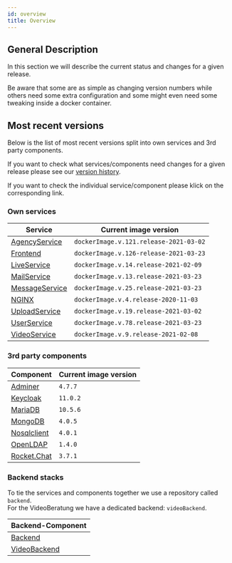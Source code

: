 ```yaml
---
id: overview
title: Overview
---
```


## General Description

In this section we will describe the current status and changes for a given release.

Be aware that some are as simple as changing version numbers while others need some extra configuration and some might even need some tweaking inside a docker container.

## Most recent versions

Below is the list of most recent versions split into own services and 3rd party components.

If you want to check what services/components need changes for a given release please see our [version history](../releases/versionhistory.md).

If you want to check the individual service/component please klick on the corresponding link.

### Own services
|Service|Current image version|
|--- |--- |
|[AgencyService](../releases/agencyservice.md)|`dockerImage.v.121.release-2021-03-02`|
|[Frontend](../releases/frontend.md)|`dockerImage.v.126-release-2021-03-23`|
|[LiveService](../releases/liveservice.md)|`dockerImage.v.14.release-2021-02-09`|
|[MailService](../releases/mailservice.md)|`dockerImage.v.13.release-2021-03-23`|
|[MessageService](../releases/messageservice.md)|`dockerImage.v.25.release-2021-03-23`|
|[NGINX](../releases/nginx.md)|`dockerImage.v.4.release-2020-11-03`|
|[UploadService](../releases/uploadservice.md)|`dockerImage.v.19.release-2021-03-02`|
|[UserService](../releases/userservice.md)|`dockerImage.v.78.release-2021-03-23`|
|[VideoService](../releases/videoservice.md)|`dockerImage.v.9.release-2021-02-08`|
 
### 3rd party components
|Component|Current image version|
|--- |--- |
|[Adminer](../releases/adminer.md)|`4.7.7`|
|[Keycloak](../releases/keycloak.md)|`11.0.2`|
|[MariaDB](../releases/mariadb.md)|`10.5.6`|
|[MongoDB](../releases/mongodb.md)|`4.0.5`|
|[Nosqlclient](../releases/nosqlclient.md)|`4.0.1`|
|[OpenLDAP](../releases/openldap.md)|`1.4.0`|
|[Rocket.Chat](../releases/rocketchat.md)|`3.7.1`|

 
### Backend stacks
To tie the services and components together we use a repository called ```backend```.\
For the VideoBeratung we have a dedicated backend: ```videoBackend```.

|Backend-Component|
|--- |
|[Backend](../releases/backend.md)|
|[VideoBackend](../releases/videobackend.md)|
